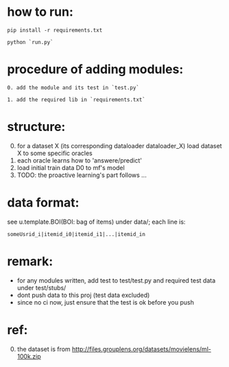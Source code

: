 # how to run:
  ```
  pip install -r requirements.txt
  ```
  ```
  python `run.py`
  ```

# procedure of adding modules:
  ```
  0. add the module and its test in `test.py`
  ```
  ```
  1. add the required lib in `requirements.txt`
  ```

# structure:
  0. for a dataset X (its  corresponding dataloader dataloader_X)
       load dataset X to some specific oracles
  1. each oracle learns how to 'answere/predict'
  2. load initial train data D0 to mf's model
  3. TODO: the proactive learning's part follows ...

# data format:
  see u.template.BOI(BOI: bag of items) under data/; each line is:
  ```
  someUsrid_i|itemid_i0|itemid_i1|...|itemid_in
  ```

# remark:
  * for any modules written, add test to test/test.py and required test data under test/stubs/
  * dont push data to this proj (test data excluded)
  * since no ci now, just ensure that the test is ok before you push

# ref:
  0. the dataset is from http://files.grouplens.org/datasets/movielens/ml-100k.zip
